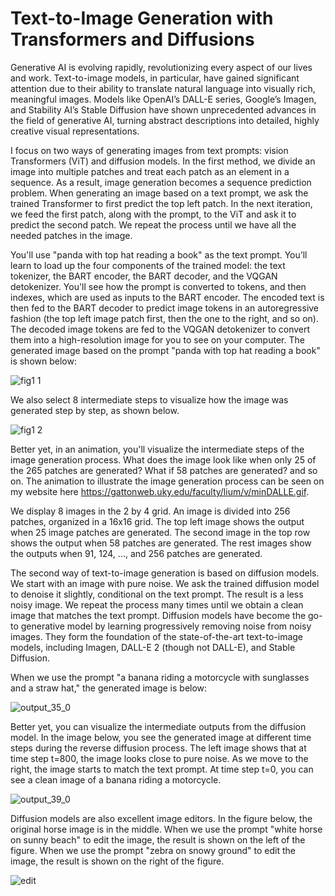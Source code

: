 # Text-to-Image Generation with Transformers and Diffusions
Generative AI is evolving rapidly, revolutionizing every aspect of our lives and work. Text-to-image models, in particular, have gained significant attention due to their ability to translate natural language into visually rich, meaningful images. Models like OpenAI’s DALL-E series, Google’s Imagen, and Stability AI’s Stable Diffusion have shown unprecedented advances in the field of generative AI, turning abstract descriptions into detailed, highly creative visual representations.

I focus on two ways of generating images from text prompts: vision Transformers (ViT) and diffusion models. In the first method, we divide an image into multiple patches and treat each patch as an element in a sequence. As a result, image generation becomes a sequence prediction problem. When generating an image based on a text prompt, we ask the trained Transformer to first predict the top left patch. In the next iteration, we feed the first patch, along with the prompt, to the ViT and ask it to predict the second patch. We repeat the process until we have all the needed patches in the image.

You'll use "panda with top hat reading a book" as the text prompt. You’ll learn to load up the four components of the trained model: the text tokenizer, the BART encoder, the BART decoder, and the VQGAN detokenizer. You'll see how the prompt is converted to tokens, and then indexes, which are used as inputs to the BART encoder. The encoded text is then fed to the BART decoder to predict image tokens in an autoregressive fashion (the top left image patch first, then the one to the right, and so on). The decoded image tokens are fed to the VQGAN detokenizer to convert them into a high-resolution image for you to see on your computer.
The generated image based on the prompt "panda with top hat reading a book" is shown below:

![fig1 1](https://github.com/user-attachments/assets/168bcde4-498b-49a5-a83d-145c408ddc1b)

We also select 8 intermediate steps to visualize how the image was generated step by step, as shown below.

![fig1 2](https://github.com/user-attachments/assets/c302b833-7419-4187-9517-b9d5ba640a77)


Better yet, in an animation, you'll visualize the intermediate steps of the image generation process. What does the image look like when only 25 of the 265 patches are generated? What if 58 patches are generated? and so on. The animation to illustrate the image generation process can be seen on my website here https://gattonweb.uky.edu/faculty/lium/v/minDALLE.gif.

We display 8 images in the 2 by 4 grid. An image is divided into 256 patches, organized in a 16x16 grid. The top left image shows the output when 25 image patches are generated. The second image in the top row shows the output when 58 patches are generated. The rest images show the outputs when 91, 124, ..., and 256 patches are generated.

The second way of text-to-image generation is based on diffusion models. We start with an image with pure noise. We ask the trained diffusion model to denoise it slightly, conditional on the text prompt. The result is a less noisy image. We repeat the process many times until we obtain a clean image that matches the text prompt. Diffusion models have become the go-to generative model by learning progressively removing noise from noisy images. They form the foundation of the state-of-the-art text-to-image models, including Imagen, DALL-E 2 (though not DALL-E), and Stable Diffusion.

When we use the prompt "a banana riding a motorcycle with sunglasses and a straw hat," the generated image is below:

![output_35_0](https://github.com/user-attachments/assets/7fe6ab46-c18a-415a-98ed-9e9adfa7e86b)

Better yet, you can visualize the intermediate outputs from the diffusion model. In the image below, you see the generated image at different time steps during the reverse diffusion process. The left image shows that at time step t=800, the image looks close to pure noise. As we move to the right, the image starts to match the text prompt. At time step t=0, you can see a clean image of a banana riding a motorcycle. 

![output_39_0](https://github.com/user-attachments/assets/94f27794-f5c3-45e5-8f59-18c2356057b4)

Diffusion models are also excellent image editors. In the figure below, the original horse image is in the middle. When we use the prompt "white horse on sunny beach" to edit the image, the result is shown on the left of the figure. When we use the prompt "zebra on snowy ground" to edit the image, the result is shown on the right of the figure.


![edit](https://github.com/user-attachments/assets/d2569f05-992c-4cf9-bcd6-a3e5a1f9e39d)

